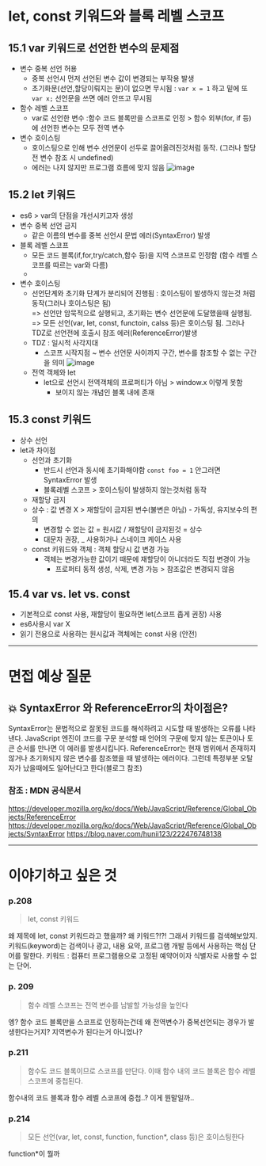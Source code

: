 # let, const 키워드와 블록 레벨 스코프

## 15.1 var 키워드로 선언한 변수의 문제점
* 변수 중복 선언 허용
  * 중복 선언시 먼저 선언된 변수 값이 변경되는 부작용 발생 
  * 초기화문(선언,할당이뤄지는 문)이 없으면 무시됨 : `var x = 1` 하고 밑에 또 `var x;` 선언문을 쓰면 에러 안뜨고 무시됨
* 함수 레벨 스코프
  * var로 선언한 변수 :함수 코드 블록만을 스코프로 인정 > 함수 외부(for, if 등)에 선언한 변수는 모두 전역 변수 
* 변수 호이스팅
  * 호이스팅으로 인해 변수 선언문이 선두로 끌어올려진것처럼 동작. (그러나 할당전 변수 참조 시 undefined)
  * 에러는 나지 않지만 프로그램 흐름에 맞지 않음
![image](https://github.com/KingJiwon/js_deep_dive/assets/84695884/b70da746-6eaf-4abe-b3ab-102d22fd014c)


## 15.2 let 키워드
* es6 > var의 단점을 개선시키고자 생성
* 변수 중복 선언 금지
  * 같은 이름의 변수를 중복 선언시 문법 에러(SyntaxError) 발생
* 블록 레벨 스코프
  * 모든 코드 블록(if,for,try/catch,함수 등)을 지역 스코프로 인정함 (함수 레벨 스코프를 따르는 var와 다름)
  * 
* 변수 호이스팅
  * 선언단계와 초기화 단계가 분리되어 진행됨 : 호이스팅이 발생하지 않는것 처럼 동작(그러나 호이스팅은 됨) <br/>
    => 선언만 암묵적으로 실행되고, 초기화는 변수 선언문에 도달했을때 실행됨. <br/>
    => 모든 선언(var, let, const, functoin, calss 등)은 호이스팅 됨. 그러나 TDZ로 선언전에 호출시 참조 에러(ReferenceError)발생
  * TDZ : 일시적 사각지대
    * 스코프 시작지점 ~ 변수 선언문 사이까지 구간, 변수를 참조할 수 없는 구간을 의미 
![image](https://github.com/KingJiwon/js_deep_dive/assets/84695884/e78be3dc-b62d-4f8b-8ba1-9c28eecd1073)
  * 전역 객체와 let
    * let으로 선언시 전역객체의 프로퍼티가 아님 > window.x 이렇게 못함
      * 보이지 않는 개념인 블록 내에 존재

## 15.3 const 키워드
* 상수 선언
* let과 차이점
  * 선언과 초기화
    * 반드시 선언과 동시에 초기화해야함 `const foo = 1` 안그러면 SyntaxError 발생
    * 블록레벨 스코프 > 호이스팅이 발생하지 않는것처럼 동작
  * 재할당 금지
  * 상수 : 값 변경 X > 재할당이 금지된 변수(불변은 아님) - 가독성, 유지보수의 편의
    * 변경할 수 없는 값 = 원시값 / 재할당이 금지된것 = 상수
    * 대문자 권장, _ 사용하거나 스네이크 케이스 사용
  * const 키워드와 객체 : 객체 할당시 값 변경 가능
    * 객체는 변경가능한 값이기 때문에 재할당이 아니더라도 직접 변경이 가능
      * 프로퍼티 동적 생성, 삭제, 변경 가능 > 참조값은 변경되지 않음

## 15.4 var vs. let vs. const
* 기본적으로 const 사용, 재할당이 필요하면 let(스코프 좁게 권장) 사용
* es6사용시 var X
* 읽기 전용으로 사용하는 원시값과 객체에는 const 사용 (안전)
---

# 면접 예상 질문

## 💥 SyntaxError 와 ReferenceError의 차이점은?
SyntaxError는 문법적으로 잘못된 코드를 해석하려고 시도할 때 발생하는 오류를 나타낸다. JavaScript 엔진이 코드를 구문 분석할 때 언어의 구문에 맞지 않는 토큰이나 토큰 순서를 만나면 이 에러를 발생시킵니다.
ReferenceError는 현재 범위에서 존재하지 않거나 초기화되지 않은 변수를 참조했을 때 발생하는 에러이다. 그런데 특정부분 오탈자가 났을때에도 일어난다고 한다(블로그 참조) 

### 참조 : MDN 공식문서
https://developer.mozilla.org/ko/docs/Web/JavaScript/Reference/Global_Objects/ReferenceError
https://developer.mozilla.org/ko/docs/Web/JavaScript/Reference/Global_Objects/SyntaxError
https://blog.naver.com/hunii123/222476748138

---

# 이야기하고 싶은 것

### p.208

> let, const 키워드

왜 제목에 let, const 키워드라고 했을까? 왜 키워드?!?! 그래서 키워드를 검색해보았지.
키워드(keyword)는 검색이나 광고, 내용 요약, 프로그램 개발 등에서 사용하는 핵심 단어를 말한다. 
키워드 : 컴퓨터 프로그램용으로 고정된 예약어이자 식별자로 사용할 수 없는 단어.

### p. 209

> 함수 레벨 스코프는 전역 변수를 남발할 가능성을 높인다
>

엥? 함수 코드 블록만을 스코프로 인정하는건데 왜 전역변수가 중복선언되는 경우가 발생한다는거지? 지역변수가 된다는거 아니었나?

### p.211

> 함수도 코드 블록이므로 스코프를 만단다. 이때 함수 내의 코드 블록은 함수 레벨 스코프에 중첩된다.

함수내의 코드 블록과 함수 레벨 스코프에 중첩..? 이게 뭔말일까.. 

### p.214
> 모든 선언(var, let, const, function, function*, class 등)은 호이스팅한다

function*이 뭘까
